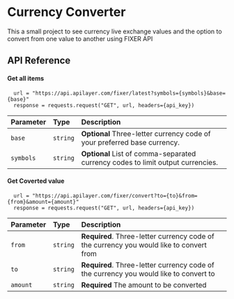 
# Currency Converter

This a small project to see currency live exchange values and the option to convert from one value to another using FIXER API


## API Reference

#### Get all items

```http
  url = "https://api.apilayer.com/fixer/latest?symbols={symbols}&base={base}"
  response = requests.request("GET", url, headers={api_key})
```

| Parameter | Type     | Description                |
| :-------- | :------- | :------------------------- |
| `base` | `string` | **Optional** Three-letter currency code of your preferred base currency. |
| `symbols` | `string` | **Optional** List of comma-separated currency codes to limit output currencies. |


#### Get Coverted value

```http
  url = "https://api.apilayer.com/fixer/convert?to={to}&from={from}&amount={amount}"
  response = requests.request("GET", url, headers={api_key})
```

| Parameter | Type     | Description                       |
| :-------- | :------- | :-------------------------------- |
| `from`      | `string` | **Required**. Three-letter currency code of the currency you would like to convert from |
| `to`      | `string` | **Required**. Three-letter currency code of the currency you would like to convert to |
| `amount`      | `string` | **Required** The amount to be converted |



